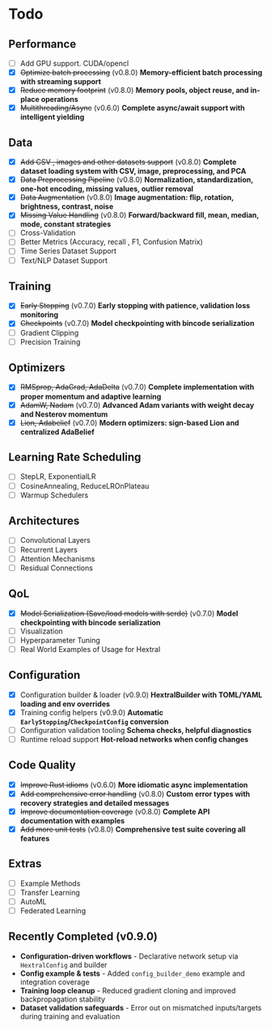 # Todo

## Performance

- [ ] Add GPU support. CUDA/opencl
- [x] ~~Optimize batch processing~~ (v0.8.0) **Memory-efficient batch processing with streaming support**
- [x] ~~Reduce memory footprint~~ (v0.8.0) **Memory pools, object reuse, and in-place operations**
- [x] ~~Multithreading/Async~~ (v0.6.0) **Complete async/await support with intelligent yielding**

## Data

- [x] ~~Add CSV , images and other datasets support~~ (v0.8.0) **Complete dataset loading system with CSV, image, preprocessing, and PCA**
- [x] ~~Data Preprocessing Pipeline~~ (v0.8.0) **Normalization, standardization, one-hot encoding, missing values, outlier removal**
- [x] ~~Data Augmentation~~ (v0.8.0) **Image augmentation: flip, rotation, brightness, contrast, noise**
- [x] ~~Missing Value Handling~~ (v0.8.0) **Forward/backward fill, mean, median, mode, constant strategies**
- [ ] Cross-Validation
- [ ] Better Metrics (Accuracy, recall , F1, Confusion Matrix)
- [ ] Time Series Dataset Support
- [ ] Text/NLP Dataset Support

## Training

- [x] ~~Early Stopping~~ (v0.7.0) **Early stopping with patience, validation loss monitoring**
- [x] ~~Checkpoints~~ (v0.7.0) **Model checkpointing with bincode serialization**
- [ ] Gradient Clipping
- [ ] Precision Training

## Optimizers

- [x] ~~RMSprop, AdaGrad, AdaDelta~~ (v0.7.0) **Complete implementation with proper momentum and adaptive learning**
- [x] ~~AdamW, Nadam~~ (v0.7.0) **Advanced Adam variants with weight decay and Nesterov momentum**
- [x] ~~Lion, Adabelief~~ (v0.7.0) **Modern optimizers: sign-based Lion and centralized AdaBelief**

## Learning Rate Scheduling

- [ ] StepLR, ExponentialLR
- [ ] CosineAnnealing, ReduceLROnPlateau
- [ ] Warmup Schedulers

## Architectures

- [ ] Convolutional Layers
- [ ] Recurrent Layers
- [ ] Attention Mechanisms
- [ ] Residual Connections

## QoL

- [x] ~~Model Serialization (Save/load models with serde)~~ (v0.7.0) **Model checkpointing with bincode serialization**
- [ ] Visualization
- [ ] Hyperparameter Tuning
- [ ] Real World Examples of Usage for Hextral

## Configuration

- [x] Configuration builder & loader (v0.9.0) **HextralBuilder with TOML/YAML loading and env overrides**
- [x] Training config helpers (v0.9.0) **Automatic `EarlyStopping`/`CheckpointConfig` conversion**
- [ ] Configuration validation tooling **Schema checks, helpful diagnostics**
- [ ] Runtime reload support **Hot-reload networks when config changes**

## Code Quality

- [x] ~~Improve Rust idioms~~ (v0.6.0) **More idiomatic async implementation**
- [x] ~~Add comprehensive error handling~~ (v0.8.0) **Custom error types with recovery strategies and detailed messages**
- [x] ~~Improve documentation coverage~~ (v0.8.0) **Complete API documentation with examples**
- [x] ~~Add more unit tests~~ (v0.8.0) **Comprehensive test suite covering all features**

## Extras

- [ ] Example Methods
- [ ] Transfer Learning
- [ ] AutoML
- [ ] Federated Learning

## Recently Completed (v0.9.0)

- **Configuration-driven workflows** - Declarative network setup via `HextralConfig` and builder
- **Config example & tests** - Added `config_builder_demo` example and integration coverage
- **Training loop cleanup** - Reduced gradient cloning and improved backpropagation stability
- **Dataset validation safeguards** - Error out on mismatched inputs/targets during training and evaluation
